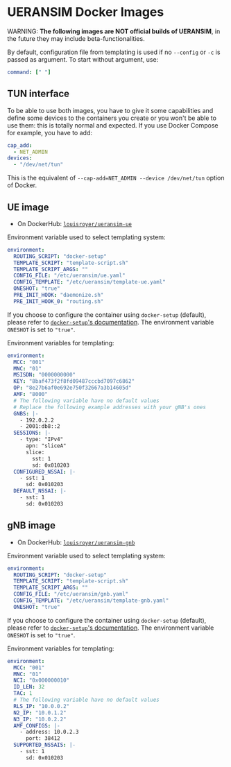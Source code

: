 # UERANSIM Docker Images
WARNING: **The following images are NOT official builds of UERANSIM**, in the future they may include beta-functionalities.

By default, configuration file from templating is used if no `--config` or `-c` is passed as argument. To start without argument, use:

```yaml
command: [" "]
```

## TUN interface
To be able to use both images, you have to give it some capabilities and define some devices to the containers you create or you won't be able to use them: this is totally normal and expected.
If you use Docker Compose for example, you have to add:
```yaml
cap_add:
  - NET_ADMIN 
devices:
  - "/dev/net/tun"
```
This is the equivalent of `--cap-add=NET_ADMIN --device /dev/net/tun` option of Docker. 

## UE image
- On DockerHub: [`louisroyer/ueransim-ue`](https://hub.docker.com/r/louisroyer/ueransim-ue)

Environment variable used to select templating system:
```yaml
environment:
  ROUTING_SCRIPT: "docker-setup"
  TEMPLATE_SCRIPT: "template-script.sh"
  TEMPLATE_SCRIPT_ARGS: ""
  CONFIG_FILE: "/etc/ueransim/ue.yaml"
  CONFIG_TEMPLATE: "/etc/ueransim/template-ue.yaml"
  ONESHOT: "true"
  PRE_INIT_HOOK: "daemonize.sh"
  PRE_INIT_HOOK_0: "routing.sh"
```

If you choose to configure the container using `docker-setup` (default), please refer to [`docker-setup`'s documentation](https://github.com/louisroyer/docker-setup).
The environment variable `ONESHOT` is set to `"true"`.

Environment variables for templating:
```yaml
environment:
  MCC: "001"
  MNC: "01"
  MSISDN: "0000000000"
  KEY: "8baf473f2f8fd09487cccbd7097c6862"
  OP: "8e27b6af0e692e750f32667a3b14605d"
  AMF: "8000"
  # The following variable have no default values
  # Replace the following example addresses with your gNB's ones 
  GNBS: |-
    - 192.0.2.2
    - 2001:db8::2
  SESSIONS: |-
    - type: "IPv4"
      apn: "sliceA"
      slice:
        sst: 1
        sd: 0x010203
  CONFIGURED_NSSAI: |-
    - sst: 1
      sd: 0x010203
  DEFAULT_NSSAI: |-
    - sst: 1
      sd: 0x010203
```

## gNB image
- On DockerHub: [`louisroyer/ueransim-gnb`](https://hub.docker.com/r/louisroyer/ueransim-gnb)

Environment variable used to select templating system:
```yaml
environment:
  ROUTING_SCRIPT: "docker-setup"
  TEMPLATE_SCRIPT: "template-script.sh"
  TEMPLATE_SCRIPT_ARGS: ""
  CONFIG_FILE: "/etc/ueransim/gnb.yaml"
  CONFIG_TEMPLATE: "/etc/ueransim/template-gnb.yaml"
  ONESHOT: "true"
```

If you choose to configure the container using `docker-setup` (default), please refer to [`docker-setup`'s documentation](https://github.com/louisroyer/docker-setup).
The environment variable `ONESHOT` is set to `"true"`.

Environment variables for templating:
```yaml
environment:
  MCC: "001"
  MNC: "01"
  NCI: "0x000000010"
  ID_LEN: 32
  TAC: 1
  # The following variable have no default values
  RLS_IP: "10.0.0.2"
  N2_IP: "10.0.1.2"
  N3_IP: "10.0.2.2"
  AMF_CONFIGS: |-
    - address: 10.0.2.3
      port: 38412
  SUPPORTED_NSSAIS: |-
    - sst: 1
      sd: 0x010203
```
